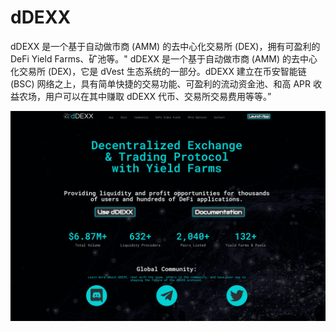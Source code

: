 # dDEXX

dDEXX 是一个基于自动做市商 (AMM) 的去中心化交易所 (DEX)，拥有可盈利的 DeFi Yield Farms、矿池等。" dDEXX 是一个基于自动做市商 (AMM) 的去中心化交易所 (DEX)，它是 dVest 生态系统的一部分。dDEXX 建立在币安智能链 (BSC) 网络之上，具有简单快捷的交易功能、可盈利的流动资金池、和高 APR 收益农场，用户可以在其中赚取 dDEXX 代币、交易所交易费用等等。”



![ddexx-dapp-exchanges-bsc-image1_ead1771aeb671ab6901658eb3d21de0e](ddexx-dapp-exchanges-bsc-image1_ead1771aeb671ab6901658eb3d21de0e.png)
